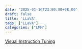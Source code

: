 ```yaml
---
date: '2025-01-16T23:00:00+08:00'
draft: false
title: 'LLaVA'
tags: ["LLaVA"]
categories: ["LMM"]
---
```


[Visual Instruction Tuning](https://xves6ft58q.feishu.cn/docx/HpYhdRNV8ozSoRxOzzBcqqZcnjh?from=from_copylink)
